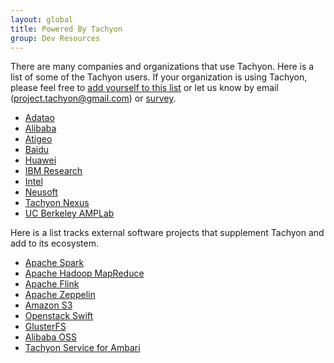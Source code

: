 ```yaml
---
layout: global
title: Powered By Tachyon
group: Dev Resources
---
```


There are many companies and organizations that use Tachyon. Here is a list of some of the Tachyon
users. If your organization is using Tachyon, please feel free to 
[add yourself to this list](https://github.com/amplab/tachyon/edit/master/docs/Powered-By-Tachyon.md)
or let us know by email (project.tachyon@gmail.com) or
[survey](http://tachyon-project.org/resources/survey-users/).

* [Adatao](http://adatao.com/)
* [Alibaba](http://www.alibaba.com/)
* [Atigeo](http://atigeo.com/)
* [Baidu](http://www.baidu.com/)
* [Huawei](http://www.huawei.com/)
* [IBM Research](http://www.research.ibm.com/)
* [Intel](http://www.intel.com/)
* [Neusoft](http://www.neusoft.com/)
* [Tachyon Nexus](http://www.tachyonnexus.com/)
* [UC Berkeley AMPLab](https://amplab.cs.berkeley.edu/)

Here is a list tracks external software projects that supplement Tachyon and add to its ecosystem.

* [Apache Spark](http://spark.apache.org/)
* [Apache Hadoop MapReduce](https://hadoop.apache.org/)
* [Apache Flink](https://flink.apache.org/)
* [Apache Zeppelin](http://zeppelin-project.org/)
* [Amazon S3](https://aws.amazon.com/s3/)
* [Openstack Swift](http://docs.openstack.org/developer/swift/)
* [GlusterFS](http://www.gluster.org/)
* [Alibaba OSS](http://www.aliyun.com/product/oss/?lang=en)
* [Tachyon Service for Ambari](https://github.com/chuyqa/tachyon-ambari-service)
